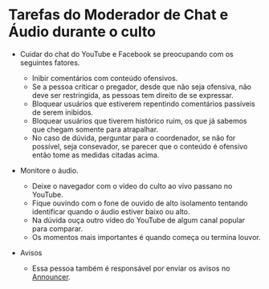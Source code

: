 # Tarefas do Moderador de Chat e Áudio durante o culto

- Cuidar do chat do YouTube e Facebook se preocupando com os seguintes fatores.
  - Inibir comentários com conteúdo ofensivos.
  - Se a pessoa criticar o pregador, desde que não seja ofensiva, não deve ser restringida, as pessoas tem direito de se expressar.
  - Bloquear usuários que estiverem repentindo comentários passíveis de serem inibidos.
  - Bloquear usuários que tiverem histórico ruim, os que já sabemos que chegam somente para atrapalhar.
  - No caso de dúvida, perguntar para o coordenador, se não for possível, seja consevador, se parecer que o conteúdo é ofensivo então tome as medidas citadas acima.

- Monitore o áudio.
  - Deixe o navegador com o vídeo do culto ao vivo passano no YouTube.
  - Fique ouvindo com o fone de ouvido de alto isolamento tentando identificar quando o áudio estiver baixo ou alto.
  - Na dúvida ouça outro vídeo do YouTube de algum canal popular para comparar.
  - Os momentos mais importantes é quando começa ou termina louvor.

- Avisos
  - Essa pessoa também é responsável por enviar os avisos no [Announcer](/ibcalvariotv/transmissao/equipamentos-e-programas/announcer/).